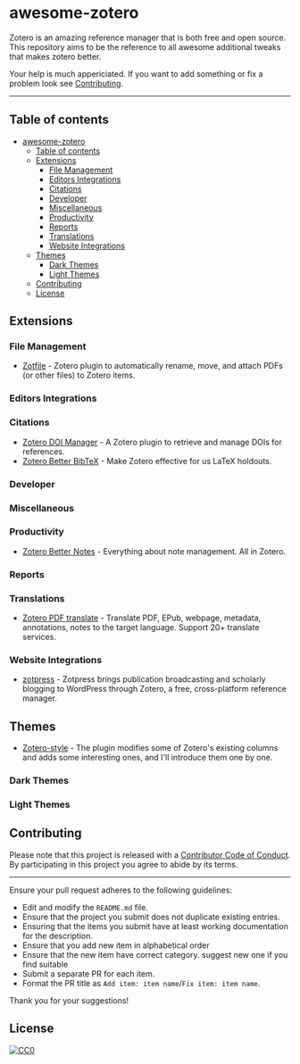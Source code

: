 # awesome-zotero

Zotero is an amazing reference manager that is both free and open source. This repository aims to be the reference to all awesome additional tweaks that makes zotero better. 

Your help is much appericiated. If you want to add something or fix a problem look see [Contributing](#contributing).


--------------------

## Table of contents

- [awesome-zotero](#awesome-zotero)
  - [Table of contents](#table-of-contents)
  - [Extensions](#extensions)
    - [File Management](#file-management)
    - [Editors Integrations](#editors-integrations)
    - [Citations](#citations)
    - [Developer](#developer)
    - [Miscellaneous](#miscellaneous)
    - [Productivity](#productivity)
    - [Reports](#reports)
    - [Translations](#translations)
    - [Website Integrations](#website-integrations)
  - [Themes](#themes)
    - [Dark Themes](#dark-themes)
    - [Light Themes](#light-themes)
  - [Contributing](#contributing)
  - [License](#license)


## Extensions

### File Management
- [Zotfile](https://github.com/jlegewie/zotfile) - Zotero plugin to automatically rename, move, and attach PDFs (or other files) to Zotero items.


### Editors Integrations

### Citations
- [Zotero DOI Manager](https://github.com/bwiernik/zotero-shortdoi) - A Zotero plugin to retrieve and manage DOIs for references. 
- [Zotero Better BibTeX](https://github.com/retorquere/zotero-better-bibtex) - Make Zotero effective for us LaTeX holdouts.

### Developer

### Miscellaneous

### Productivity
- [Zotero Better Notes](https://github.com/windingwind/zotero-better-notes) -  Everything about note management. All in Zotero. 

### Reports

### Translations
- [Zotero PDF translate](https://github.com/windingwind/zotero-pdf-translate) -  Translate PDF, EPub, webpage, metadata, annotations, notes to the target language. Support 20+ translate services. 
### Website Integrations
- [zotpress](https://wordpress.org/plugins/zotpress/) - Zotpress brings publication broadcasting and scholarly blogging to WordPress through Zotero, a free, cross-platform reference manager.

## Themes

- [Zotero-style](https://github.com/MuiseDestiny/zotero-style) - The plugin modifies some of Zotero's existing columns and adds some interesting ones, and I'll introduce them one by one.


### Dark Themes

### Light Themes



## Contributing

Please note that this project is released with a
[Contributor Code of Conduct](code-of-conduct.md). By participating in this
project you agree to abide by its terms.

---

Ensure your pull request adheres to the following guidelines:

- Edit and modify the `README.md` file.
- Ensure that the project you submit does not duplicate existing entries.
- Ensuring that the items you submit have at least working documentation for the description.
- Ensure that you add new item in alphabetical order
- Ensure that the new item have correct category. suggest new one if you find suitable
- Submit a separate PR for each item.
- Format the PR title as `Add item: item name`/`Fix item: item name`.

Thank you for your suggestions!

## License

[![CC0][CC0-badge]][CC0-link]

[CC0-badge]: http://mirrors.creativecommons.org/presskit/buttons/88x31/svg/cc-zero.svg
[CC0-link]: https://creativecommons.org/publicdomain/zero/1.0/
